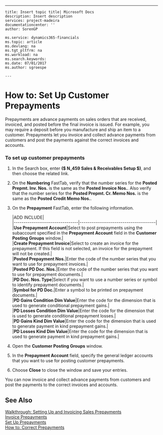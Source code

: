 ---
    title: Insert topic title| Microsoft Docs
    description: Insert description
    services: project-madeira
    documentationcenter: ''
    author: SorenGP

    ms.service: dynamics365-financials
    ms.topic: article
    ms.devlang: na
    ms.tgt_pltfrm: na
    ms.workload: na
    ms.search.keywords:
    ms.date: 07/01/2017
    ms.author: sgroespe

    ---
# How to: Set Up Customer Prepayments
Prepayments are advance payments on sales orders that are received, invoiced, and posted before the final invoice is issued. For example, you may require a deposit before you manufacture and ship an item to a customer. Prepayments let you invoice and collect advance payments from customers and post the payments against the correct invoices and accounts.  
  
### To set up customer prepayments  
  
1.  In the Search box, enter **\($ N\_459 Sales & Receivables Setup $\)**, and then choose the related link.  
  
2.  On the **Numbering** FastTab, verify that the number series for the **Posted Prepmt. Inv. Nos.** is the same as the **Posted Invoice Nos.**. Also verify that the number series for the **Posted Prepmt. Cr. Memo Nos.** is the same as the **Posted Credit Memo Nos.**.  
  
3.  On the **Prepayment** FastTab, enter the following information.  
  
    |ADD INCLUDE<!--[!INCLUDE[bp_tablefield](../../includes/bp_tabledescription_md.md)]-->|  
    |---------------------------------|---------------------------------------|  
    |**Use Prepayment Account**|Select to post prepayments using the subaccount specified in the **Prepayment Account** field in the **Customer Posting Groups** window.|  
    |**Create Prepayment Invoice**|Select to create an invoice for the prepayment. If this field is not selected, an invoice for the prepayment will not be created.|  
    |**Posted Prepayment Nos.**|Enter the code of the number series that you want to use for prepayment invoices.|  
    |**Posted PD Doc. Nos.**|Enter the code of the number series that you want to use for prepayment documents.|  
    |**PD Doc. Nos. Type**|Select if you want to use a number series or symbol to identify prepayment documents.|  
    |**Symbol for PD Doc.**|Enter a symbol to be printed on prepayment documents.|  
    |**PD Gains Condition Dim Value**|Enter the code for the dimension that is used to generate conditional prepayment gains.|  
    |**PD Losses Condition Dim Value**|Enter the code for the dimension that is used to generate conditional prepayment losses.|  
    |**PD Gains Kind Dim Value**|Enter the code for the dimension that is used to generate payment in kind prepayment gains.|  
    |**PD Losses Kind Dim Value**|Enter the code for the dimension that is used to generate payment in kind prepayment gains.|  
  
4.  Open the **Customer Posting Groups** window.  
  
5.  In the **Prepayment Account** field, specify the general ledger accounts that you want to use for posting customer prepayments.  
  
6.  Choose **Close** to close the window and save your entries.  
  
 You can now invoice and collect advance payments from customers and post the payments to the correct invoices and accounts.  
  
## See Also  
 [Walkthrough: Setting Up and Invoicing Sales Prepayments](../FullExperience/walkthrough-setting-up-and-invoicing-sales-prepayments.md)   
 [Invoice Prepayments](../FullExperience/invoice-prepayments.md)   
 [Set Up Prepayments](../FullExperience/set-up-prepayments.md)   
 [How to: Correct Prepayments](../FullExperience/how-to-correct-prepayments.md)